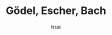 ---
title: "Gödel, Escher, Bach"
bookCover: "/assets/book-covers/gödel-escher-bach.jpg"
slug: "gödel-escher-bach"
bookAuthor: "Douglas Hofstädter"
rating: 10
amazonLink: ""
author:
  name: Rico Trebeljahr
  picture: "/assets/blog/profile.jpeg"
---